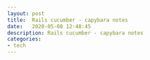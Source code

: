 ```yaml
---
layout: post
title:  Rails cucumber - capybara notes
date:   2020-05-08 12:48:45
description: Rails cucumber - capybara notes
categories:
- tech
---
```

